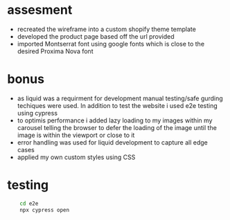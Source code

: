 # assesment
- recreated the wireframe into a custom shopify theme template 
- developed the product page based off the url provided
- imported Montserrat font using google fonts which is close to the desired Proxima Nova font

# bonus
- as liquid was a requirment for development manual testing/safe gurding techiques were used. In addition to test the website i used e2e testing using cypress
- to optimis performance i added lazy loading to my images within my carousel telling the browser to defer the loading of the image until the image is within the viewport or close to it
- error handling was used for liquid development to capture all edge cases
- applied my own custom styles using CSS


# testing
``` bash
    cd e2e
    npx cypress open 
```

